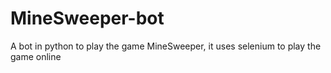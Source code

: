 # MineSweeper-bot
A bot in python to play the game MineSweeper, it uses selenium to play the game online
